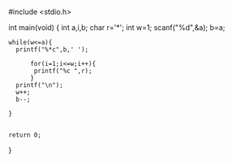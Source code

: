 #include <stdio.h>

int main(void)
{
    int a,i,b;
    char r='*';
    int w=1;
    scanf("%d",&a);
    b=a;
    
    while(w<=a){
      printf("%*c",b,' ');  
             
          for(i=1;i<=w;i++){
           printf("%c ",r);
          }
      printf("\n");
      w++;
      b--;
        
    }


    return 0;
}
